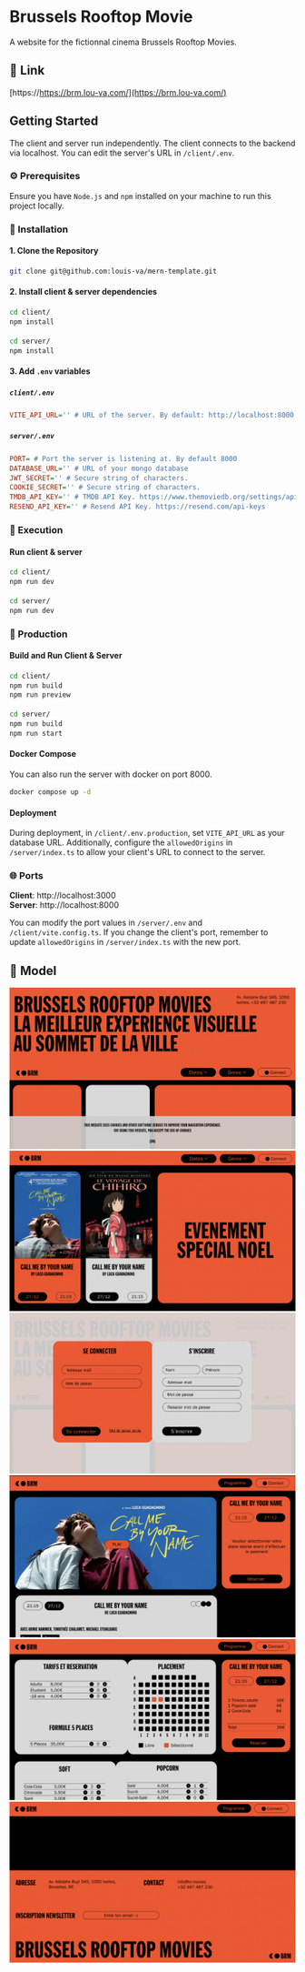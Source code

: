 # Brussels Rooftop Movie

A website for the fictionnal cinema Brussels Rooftop Movies.

## 🔗 Link

[https://https://brm.lou-va.com/](https://brm.lou-va.com/)

## Getting Started

The client and server run independently. The client connects to the backend via localhost. You can edit the server's URL in `/client/.env`.

### ⚙️ Prerequisites

Ensure you have `Node.js` and `npm` installed on your machine to run this project locally.

### 💾 Installation

#### 1. Clone the Repository

```sh
git clone git@github.com:louis-va/mern-template.git
```

#### 2. Install client & server dependencies

```sh
cd client/
npm install

cd server/
npm install
```

#### 3. Add `.env` variables

##### `client/.env`

```ini
VITE_API_URL='' # URL of the server. By default: http://localhost:8000
```

##### `server/.env`

```ini
PORT= # Port the server is listening at. By default 8000
DATABASE_URL='' # URL of your mongo database
JWT_SECRET='' # Secure string of characters.
COOKIE_SECRET='' # Secure string of characters.
TMDB_API_KEY='' # TMDB API Key. https://www.themoviedb.org/settings/api
RESEND_API_KEY='' # Resend API Key. https://resend.com/api-keys
```

### 🚀 Execution

#### Run client & server

```sh
cd client/
npm run dev

cd server/
npm run dev
```

### 🚚 Production

#### Build and Run Client & Server

```sh
cd client/
npm run build
npm run preview

cd server/
npm run build
npm run start
```

#### Docker Compose

You can also run the server with docker on port 8000.

```sh
docker compose up -d
```

#### Deployment

During deployment, in `/client/.env.production`, set `VITE_API_URL` as your database URL. Additionally, configure the `allowedOrigins` in `/server/index.ts` to allow your client's URL to connect to the server.

### 🌐 Ports

**Client**: http://localhost:3000 <br>
**Server**: http://localhost:8000

You can modify the port values in `/server/.env` and `/client/vite.config.ts`. If you change the client's port, remember to update `allowedOrigins` in `/server/index.ts` with the new port.

## 👀 Model

![Screen shot version desktop header](client/src/assets/img/maquette-1.jpg)
![Screen shot version desktop liste films](client/src/assets/img/maquette-2.jpg)
![Screen shot version desktop authentification](client/src/assets/img/maquette-3.jpg)
![Screen shot version page film ](client/src/assets/img/maquette-4.jpg)
![Screen shot exemples desktop reservation](client/src/assets/img/maquette-5.jpg)
![Screen shot exemples desktop footer](client/src/assets/img/maquette-6.jpg)
